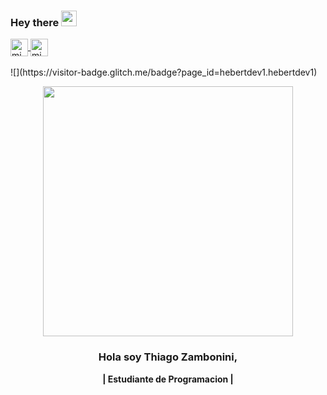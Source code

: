 ### Hey there <img src="https://media.giphy.com/media/hvRJCLFzcasrR4ia7z/giphy.gif" width="25px">

<a href="https://instagram.com/zambo_thiago" target="blank">
    <img align="center" src="https://cdn.jsdelivr.net/npm/simple-icons@3.0.1/icons/instagram.svg" alt="midu.dev" height="28px" width="28px" />
  </a>
  <a href="https://twitter.com/Pateachapas" target="blank">
    <img align="center" src="https://cdn.jsdelivr.net/npm/simple-icons@3.0.1/icons/twitter.svg" alt="midudev" height="28px" width="28px" />
  </a>
<br>
<br>
![](https://visitor-badge.glitch.me/badge?page_id=hebertdev1.hebertdev1)

<p align="center" width="600">
   <img align="center" width="400" src="https://i.pinimg.com/originals/b0/c8/19/b0c81961153a56eab83cf03d862345af.gif" />
   <h3 align="center">Hola soy Thiago Zambonini,</h3>
</p>

<p align="center"> <strong>| Estudiante de Programacion | </strong> </p>

</p>
